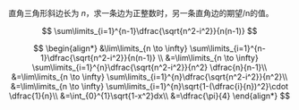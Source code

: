 直角三角形斜边长为 $n$，求一条边为正整数时，另一条直角边的期望/n的值。

$$
\sum\limits_{i=1}^{n-1}\dfrac{\sqrt{n^2-i^2}}{n(n-1)}
$$

$$
\begin{align*}
&\lim\limits_{n \to \infty} \sum\limits_{i=1}^{n-1}\dfrac{\sqrt{n^2-i^2}}{n(n-1)} \\
&=\lim\limits_{n \to \infty} \sum\limits_{i=1}^{n}\dfrac{\sqrt{n^2-i^2}}{n^2} \dfrac{n}{n-1}\\
&=\lim\limits_{n \to \infty} \sum\limits_{i=1}^{n}\dfrac{\sqrt{n^2-i^2}}{n^2}\\
&=\lim\limits_{n \to \infty} \sum\limits_{i=1}^{n}\sqrt{1-(\dfrac{i}{n})^2}\cdot \dfrac{1}{n}\\
&=\int_{0}^{1}\sqrt{1-x^2}dx\\
&=\dfrac{\pi}{4}
\end{align*}
$$


